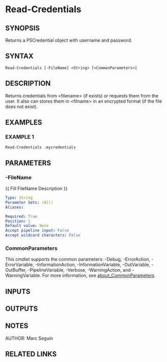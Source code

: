﻿---
external help file: NETOffice.Tools-help.xml
Module Name: NETOffice.Tools
online version:
schema: 2.0.0
---

# Read-Credentials

## SYNOPSIS
Returns a PSCredential object with username and password.

## SYNTAX

```
Read-Credentials [-FileName] <String> [<CommonParameters>]
```

## DESCRIPTION
Returns credentials from \<filename\> (if exists) or requests them from the user. It also can stores them in \<filname\> in an encrypted format (if the file does not exist).

## EXAMPLES

### EXAMPLE 1
```
Read-Credentials .mycredentials
```

## PARAMETERS

### -FileName
{{ Fill FileName Description }}

```yaml
Type: String
Parameter Sets: (All)
Aliases:

Required: True
Position: 1
Default value: None
Accept pipeline input: False
Accept wildcard characters: False
```

### CommonParameters
This cmdlet supports the common parameters: -Debug, -ErrorAction, -ErrorVariable, -InformationAction, -InformationVariable, -OutVariable, -OutBuffer, -PipelineVariable, -Verbose, -WarningAction, and -WarningVariable. For more information, see [about_CommonParameters](http://go.microsoft.com/fwlink/?LinkID=113216).

## INPUTS

## OUTPUTS

## NOTES
AUTHOR: Marc Seguin

## RELATED LINKS
